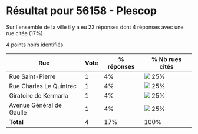 # Résultat pour 56158 - Plescop

Sur l'ensemble de la ville il y a eu 23 réponses dont 4 réponses avec une rue citée (17%)

4 points noirs identifiés

| Rue | Vote | % réponses | % Nb rues cités|
|-----|------|------------|----------------|
| Rue Saint-Pierre | 1 | 4% | <img src="../../img/bar_25.gif" />&nbsp;25%|
| Rue Charles Le Quintrec | 1 | 4% | <img src="../../img/bar_25.gif" />&nbsp;25%|
| Giratoire de Kermaria | 1 | 4% | <img src="../../img/bar_25.gif" />&nbsp;25%|
| Avenue Général de Gaulle | 1 | 4% | <img src="../../img/bar_25.gif" />&nbsp;25%|
| **Total** | 4 | 17% | 100%|
